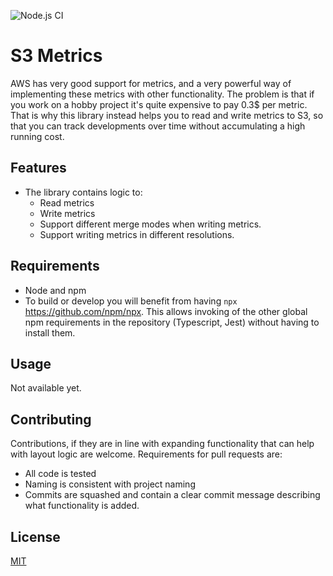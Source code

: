 ![Node.js CI](https://github.com/ruffythepirate/ts-s3-metrics/workflows/Node.js%20CI/badge.svg)

# S3 Metrics

AWS has very good support for metrics, and a very powerful way of implementing these metrics with other functionality. The problem is that if you work on a hobby project it's quite expensive to pay 0.3$ per metric. That is why this library instead helps you to read and write metrics to S3, so that you can track developments over time without accumulating a high running cost.

## Features

* The library contains logic to:
  - Read metrics
  - Write metrics
  - Support different merge modes when writing metrics.
  - Support writing metrics in different resolutions.

## Requirements

* Node and npm
* To build or develop you will benefit from having `npx` https://github.com/npm/npx. This allows invoking of the other global npm requirements in the repository (Typescript, Jest) without having to install them.

## Usage

Not available yet.

## Contributing

Contributions, if they are in line with expanding functionality that can help with layout logic are welcome. Requirements for pull requests are:
* All code is tested
* Naming is consistent with project naming
* Commits are squashed and contain a clear commit message describing what functionality is added.

## License

[MIT](./LICENSE)
